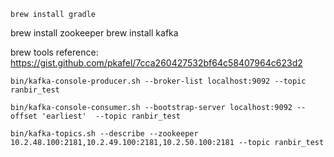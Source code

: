 ```brew install gradle```

brew install zookeeper
brew install kafka

brew tools reference: https://gist.github.com/pkafel/7cca260427532bf64c58407964c623d2

```bin/kafka-console-producer.sh --broker-list localhost:9092 --topic ranbir_test```

```bin/kafka-console-consumer.sh --bootstrap-server localhost:9092 --offset 'earliest'  --topic ranbir_test ```

```bin/kafka-topics.sh --describe --zookeeper 10.2.48.100:2181,10.2.49.100:2181,10.2.50.100:2181 --topic ranbir_test```
